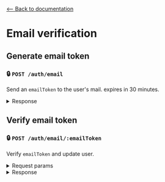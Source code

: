 [⟵ Back to documentation](../README.md)

# Email verification

## Generate email token
### 🔒 `POST /auth/email`

Send an `emailToken` to the user's mail. expires in 30 minutes.


<details>
<summary>Response</summary>
<br />

☑️ **200** Success
- Email already verified.
- Email token sent.

❎ **401** Unauthorized

❎ **500** Other errors
- Token errors. 🚨
- Mailing errors. 🚨
- Server errors. 🚨

<br />
</details>

## Verify email token
### 🔒 `POST /auth/email/:emailToken`

Verify `emailToken` and update user.

<details>
<summary>Request params</summary>
<br />


```CURL
POST /auth/email/:emailToken

Example : POST /auth/email/iam_an_email_token
```

| Field  | Type | Description | Required | Default Value |
|---------|------|-------------|----------|---------------|
| emailToken | string | Email token | Yes | - |

<br />
</details>

<details>
<summary>Response</summary>
<br />

☑️ **200** Success
- Email already verified.
- Email verified and user updated.

❎ **400** Validation errors `has errors`
- Invalid token.
- Expired token.

❎ **401** Unauthorized

❎ **500** Other errors
- Token errors. 🚨

<br />
</details>


